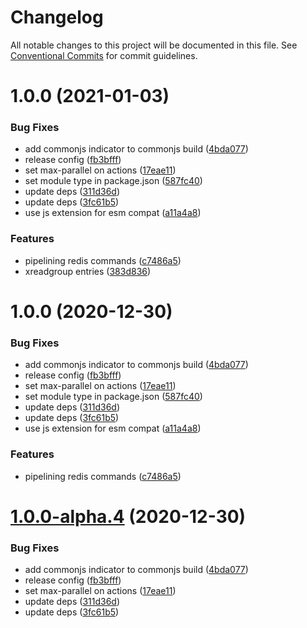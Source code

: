 # Changelog

All notable changes to this project will be documented in this file. See
[Conventional Commits](https://conventionalcommits.org) for commit guidelines.

# 1.0.0 (2021-01-03)


### Bug Fixes

* add commonjs indicator to commonjs build ([4bda077](https://github.com/calebboyd/redis-x-stream/commit/4bda0773c41c2e1420adce67df32bb1c4af7ec16))
* release config ([fb3bfff](https://github.com/calebboyd/redis-x-stream/commit/fb3bfffa1555f0ce045e00287456da8bb2fad4e8))
* set max-parallel on actions ([17eae11](https://github.com/calebboyd/redis-x-stream/commit/17eae113161509e120f8a9881132a9bc8e879467))
* set module type in package.json ([587fc40](https://github.com/calebboyd/redis-x-stream/commit/587fc402669438401a756cea75046f6c112ebe55))
* update deps ([311d36d](https://github.com/calebboyd/redis-x-stream/commit/311d36da932be38f85045923fad43dc46c647cd0))
* update deps ([3fc61b5](https://github.com/calebboyd/redis-x-stream/commit/3fc61b5da6d369c807e29b810f869b8391beceba))
* use js extension for esm compat ([a11a4a8](https://github.com/calebboyd/redis-x-stream/commit/a11a4a824b35c48eebed33c6c037ab541cb38b6a))


### Features

* pipelining redis commands ([c7486a5](https://github.com/calebboyd/redis-x-stream/commit/c7486a510e07b6606388c25fd6ec549d18c6e179))
* xreadgroup entries ([383d836](https://github.com/calebboyd/redis-x-stream/commit/383d8363cca19f42e96364f60142b1cce57f405b))

# 1.0.0 (2020-12-30)


### Bug Fixes

* add commonjs indicator to commonjs build ([4bda077](https://github.com/calebboyd/redis-x-stream/commit/4bda0773c41c2e1420adce67df32bb1c4af7ec16))
* release config ([fb3bfff](https://github.com/calebboyd/redis-x-stream/commit/fb3bfffa1555f0ce045e00287456da8bb2fad4e8))
* set max-parallel on actions ([17eae11](https://github.com/calebboyd/redis-x-stream/commit/17eae113161509e120f8a9881132a9bc8e879467))
* set module type in package.json ([587fc40](https://github.com/calebboyd/redis-x-stream/commit/587fc402669438401a756cea75046f6c112ebe55))
* update deps ([311d36d](https://github.com/calebboyd/redis-x-stream/commit/311d36da932be38f85045923fad43dc46c647cd0))
* update deps ([3fc61b5](https://github.com/calebboyd/redis-x-stream/commit/3fc61b5da6d369c807e29b810f869b8391beceba))
* use js extension for esm compat ([a11a4a8](https://github.com/calebboyd/redis-x-stream/commit/a11a4a824b35c48eebed33c6c037ab541cb38b6a))


### Features

* pipelining redis commands ([c7486a5](https://github.com/calebboyd/redis-x-stream/commit/c7486a510e07b6606388c25fd6ec549d18c6e179))

# [1.0.0-alpha.4](https://github.com/calebboyd/redis-x-stream/compare/v1.0.0-alpha.3...v1.0.0-alpha.4) (2020-12-30)


### Bug Fixes

* add commonjs indicator to commonjs build ([4bda077](https://github.com/calebboyd/redis-x-stream/commit/4bda0773c41c2e1420adce67df32bb1c4af7ec16))
* release config ([fb3bfff](https://github.com/calebboyd/redis-x-stream/commit/fb3bfffa1555f0ce045e00287456da8bb2fad4e8))
* set max-parallel on actions ([17eae11](https://github.com/calebboyd/redis-x-stream/commit/17eae113161509e120f8a9881132a9bc8e879467))
* update deps ([311d36d](https://github.com/calebboyd/redis-x-stream/commit/311d36da932be38f85045923fad43dc46c647cd0))
* update deps ([3fc61b5](https://github.com/calebboyd/redis-x-stream/commit/3fc61b5da6d369c807e29b810f869b8391beceba))
